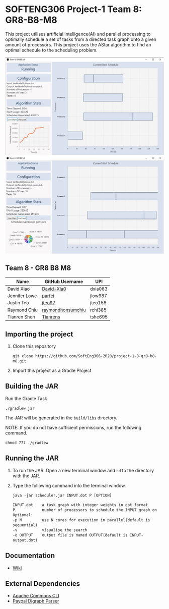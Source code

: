 # SOFTENG306 Project-1 Team 8: GR8-B8-M8

This project utilises artificial intelligence(AI) and parallel processing to optimally schedule a set of tasks from a 
directed task graph onto a given amount of processors. This project uses the AStar algorithm to find an optimal 
schedule to the scheduling problem.

![Image of Visualisation](wiki/implementation/visualisation/visualisation_image.jpg)
![Image of Visualisation](wiki/implementation/visualisation/visualisationImage2.jpg)

## Team 8 - GR8 B8 M8
|Name           |GitHub Username                                            |UPI    |
|---------------|-----------------------------------------------------------|-------|
|David Xiao     |[David-Xia0](https://github.com/David-Xia0)                |dxia063|
|Jennifer Lowe  |[parfei](https://github.com/parfei)                        |jlow987|
|Justin Teo     |[jteo97](https://github.com/jteo97)                        |jteo158|
|Raymond Chiu   |[raymondhonsumchiu](https://github.com/raymondhonsumchiu)  |rchi385|
|Tianren Shen   |[Tianrens](https://github.com/Tianrens)                    |tshe695|


## Importing the project
1. Clone this repository
    ```
    git clone https://github.com/SoftEng306-2020/project-1-8-gr8-b8-m8.git
    ```
2. Import this project as a Gradle Project

## Building the JAR
Run the Gradle Task
```
./gradlew jar
```
The JAR will be generated in the `build/libs` directory.

NOTE: If you do not have sufficient permissions, run the following command.
```
chmod 777 ./gradlew
```

## Running the JAR
1. To run the JAR. Open a new terminal window and `cd` to the directory with the JAR.
2. Type the following command into the terminal window.
    ```
    java -jar scheduler.jar INPUT.dot P [OPTION]
    ```
    
    ```
    INPUT.dot    a task graph with integer weights in dot format
    P            number of processors to schedule the INPUT graph on
    Optional:
    -p N         use N cores for execution in parallel(default is sequential)
    -v           visualise the search
    -o OUTPUT    output file is named OUTPUT(default is INPUT-output.dot)
    ```
    

## Documentation
* [Wiki](wiki/Home.md) 
 
## External Dependencies
* [Apache Commons CLI](https://commons.apache.org/proper/commons-cli/)
* [Paypal Digraph Parser](https://github.com/paypal/digraph-parser)




